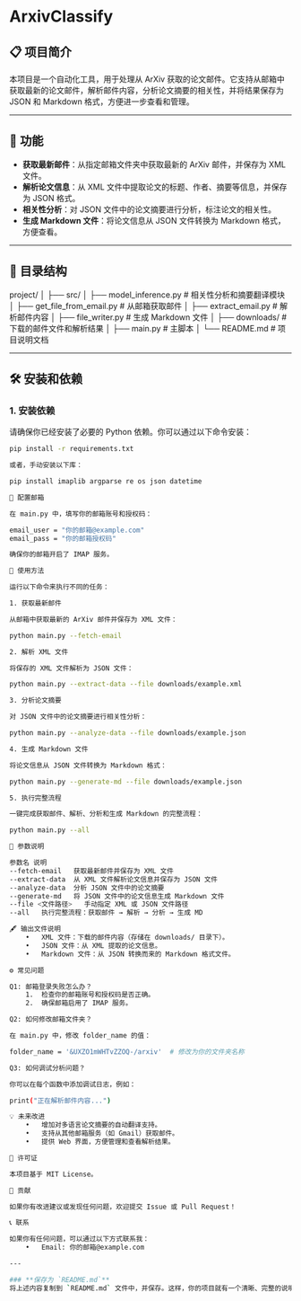 # ArxivClassify



## 📋 项目简介

本项目是一个自动化工具，用于处理从 ArXiv 获取的论文邮件。它支持从邮箱中获取最新的论文邮件，解析邮件内容，分析论文摘要的相关性，并将结果保存为 JSON 和 Markdown 格式，方便进一步查看和管理。

---

## 🚀 功能

- **获取最新邮件**：从指定邮箱文件夹中获取最新的 ArXiv 邮件，并保存为 XML 文件。
- **解析论文信息**：从 XML 文件中提取论文的标题、作者、摘要等信息，并保存为 JSON 格式。
- **相关性分析**：对 JSON 文件中的论文摘要进行分析，标注论文的相关性。
- **生成 Markdown 文件**：将论文信息从 JSON 文件转换为 Markdown 格式，方便查看。

---

## 📂 目录结构

project/
│
├── src/
│   ├── model_inference.py      # 相关性分析和摘要翻译模块
│   ├── get_file_from_email.py  # 从邮箱获取邮件
│   ├── extract_email.py        # 解析邮件内容
│   ├── file_writer.py          # 生成 Markdown 文件
│
├── downloads/                  # 下载的邮件文件和解析结果
│
├── main.py                     # 主脚本
│
└── README.md                   # 项目说明文档

---

## 🛠️ 安装和依赖

### **1. 安装依赖**
请确保你已经安装了必要的 Python 依赖。你可以通过以下命令安装：
```bash
pip install -r requirements.txt

或者，手动安装以下库：

pip install imaplib argparse re os json datetime

🔑 配置邮箱

在 main.py 中，填写你的邮箱账号和授权码：

email_user = "你的邮箱@example.com"
email_pass = "你的邮箱授权码"

确保你的邮箱开启了 IMAP 服务。

📖 使用方法

运行以下命令来执行不同的任务：

1. 获取最新邮件

从邮箱中获取最新的 ArXiv 邮件并保存为 XML 文件：

python main.py --fetch-email

2. 解析 XML 文件

将保存的 XML 文件解析为 JSON 文件：

python main.py --extract-data --file downloads/example.xml

3. 分析论文摘要

对 JSON 文件中的论文摘要进行相关性分析：

python main.py --analyze-data --file downloads/example.json

4. 生成 Markdown 文件

将论文信息从 JSON 文件转换为 Markdown 格式：

python main.py --generate-md --file downloads/example.json

5. 执行完整流程

一键完成获取邮件、解析、分析和生成 Markdown 的完整流程：

python main.py --all

📌 参数说明

参数名	说明
--fetch-email	获取最新邮件并保存为 XML 文件
--extract-data	从 XML 文件解析论文信息并保存为 JSON 文件
--analyze-data	分析 JSON 文件中的论文摘要
--generate-md	将 JSON 文件中的论文信息生成 Markdown 文件
--file <文件路径>	手动指定 XML 或 JSON 文件路径
--all	执行完整流程：获取邮件 → 解析 → 分析 → 生成 MD

🖋️ 输出文件说明
	•	XML 文件：下载的邮件内容（存储在 downloads/ 目录下）。
	•	JSON 文件：从 XML 提取的论文信息。
	•	Markdown 文件：从 JSON 转换而来的 Markdown 格式文件。

⚙️ 常见问题

Q1: 邮箱登录失败怎么办？
	1.	检查你的邮箱账号和授权码是否正确。
	2.	确保邮箱启用了 IMAP 服务。

Q2: 如何修改邮箱文件夹？

在 main.py 中，修改 folder_name 的值：

folder_name = '&UXZO1mWHTvZZOQ-/arxiv'  # 修改为你的文件夹名称

Q3: 如何调试分析问题？

你可以在每个函数中添加调试日志，例如：

print("正在解析邮件内容...")

💡 未来改进
	•	增加对多语言论文摘要的自动翻译支持。
	•	支持从其他邮箱服务（如 Gmail）获取邮件。
	•	提供 Web 界面，方便管理和查看解析结果。

📜 许可证

本项目基于 MIT License。

🤝 贡献

如果你有改进建议或发现任何问题，欢迎提交 Issue 或 Pull Request！

📞 联系

如果你有任何问题，可以通过以下方式联系我：
	•	Email: 你的邮箱@example.com

---

### **保存为 `README.md`**
将上述内容复制到 `README.md` 文件中，并保存。这样，你的项目就有一个清晰、完整的说明文档啦！ 🎉
